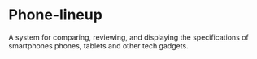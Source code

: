 # Phone-lineup
A system for comparing, reviewing, and displaying the specifications of smartphones phones, tablets and other tech gadgets.
